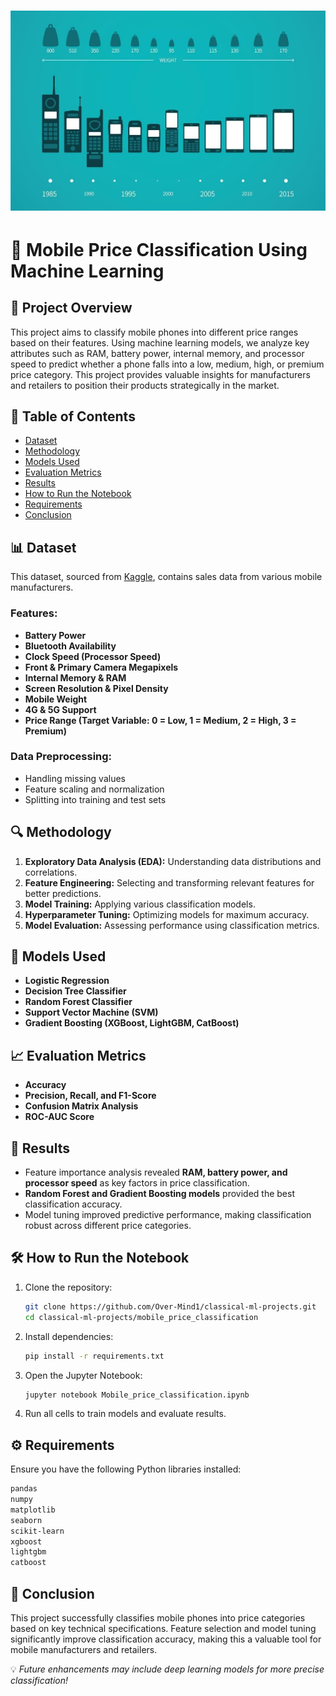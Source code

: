 # ![Mobile Price Classification](icon.jpg)

# 📱 Mobile Price Classification Using Machine Learning

## 📌 Project Overview
This project aims to classify mobile phones into different price ranges based on their features. Using machine learning models, we analyze key attributes such as RAM, battery power, internal memory, and processor speed to predict whether a phone falls into a low, medium, high, or premium price category. This project provides valuable insights for manufacturers and retailers to position their products strategically in the market.

## 📂 Table of Contents
- [Dataset](#dataset)
- [Methodology](#methodology)
- [Models Used](#models-used)
- [Evaluation Metrics](#evaluation-metrics)
- [Results](#results)
- [How to Run the Notebook](#how-to-run-the-notebook)
- [Requirements](#requirements)
- [Conclusion](#conclusion)

## 📊 Dataset
This dataset, sourced from [Kaggle](https://www.kaggle.com/datasets/iabhishekofficial/mobile-price-classification), contains sales data from various mobile manufacturers.

### Features:
- **Battery Power**
- **Bluetooth Availability**
- **Clock Speed (Processor Speed)**
- **Front & Primary Camera Megapixels**
- **Internal Memory & RAM**
- **Screen Resolution & Pixel Density**
- **Mobile Weight**
- **4G & 5G Support**
- **Price Range (Target Variable: 0 = Low, 1 = Medium, 2 = High, 3 = Premium)**

### Data Preprocessing:
- Handling missing values
- Feature scaling and normalization
- Splitting into training and test sets

## 🔍 Methodology
1. **Exploratory Data Analysis (EDA):** Understanding data distributions and correlations.
2. **Feature Engineering:** Selecting and transforming relevant features for better predictions.
3. **Model Training:** Applying various classification models.
4. **Hyperparameter Tuning:** Optimizing models for maximum accuracy.
5. **Model Evaluation:** Assessing performance using classification metrics.

## 🤖 Models Used
- **Logistic Regression**
- **Decision Tree Classifier**
- **Random Forest Classifier**
- **Support Vector Machine (SVM)**
- **Gradient Boosting (XGBoost, LightGBM, CatBoost)**

## 📈 Evaluation Metrics
- **Accuracy**
- **Precision, Recall, and F1-Score**
- **Confusion Matrix Analysis**
- **ROC-AUC Score**

## 🚀 Results
- Feature importance analysis revealed **RAM, battery power, and processor speed** as key factors in price classification.
- **Random Forest and Gradient Boosting models** provided the best classification accuracy.
- Model tuning improved predictive performance, making classification robust across different price categories.

## 🛠️ How to Run the Notebook
1. Clone the repository:
   ```bash
   git clone https://github.com/Over-Mind1/classical-ml-projects.git
   cd classical-ml-projects/mobile_price_classification
   ```
2. Install dependencies:
   ```bash
   pip install -r requirements.txt
   ```
3. Open the Jupyter Notebook:
   ```bash
   jupyter notebook Mobile_price_classification.ipynb
   ```
4. Run all cells to train models and evaluate results.

## ⚙️ Requirements
Ensure you have the following Python libraries installed:
```bash
pandas  
numpy  
matplotlib  
seaborn  
scikit-learn  
xgboost  
lightgbm  
catboost  
```

## 📌 Conclusion
This project successfully classifies mobile phones into price categories based on key technical specifications. Feature selection and model tuning significantly improve classification accuracy, making this a valuable tool for mobile manufacturers and retailers.

💡 *Future enhancements may include deep learning models for more precise classification!*

